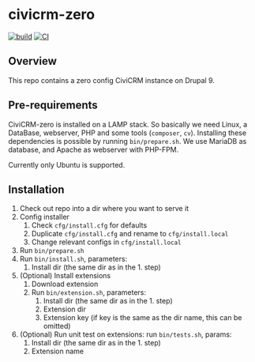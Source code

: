 # civicrm-zero

[![build](https://github.com/reflexive-communications/civicrm-zero/actions/workflows/ci-composer.yml/badge.svg)](https://github.com/reflexive-communications/civicrm-zero/actions/workflows/ci-composer.yml)
[![CI](https://github.com/reflexive-communications/civicrm-zero/actions/workflows/ci-bin.yml/badge.svg)](https://github.com/reflexive-communications/civicrm-zero/actions/workflows/ci-bin.yml)

## Overview

This repo contains a zero config CiviCRM instance on Drupal 9.

## Pre-requirements

CiviCRM-zero is installed on a LAMP stack. So basically we need Linux, a DataBase, webserver, PHP and some tools (`composer`, `cv`).
Installing these dependencies is possible by running `bin/prepare.sh`.
We use MariaDB as database, and Apache as webserver with PHP-FPM.

Currently only Ubuntu is supported.

## Installation

1. Check out repo into a dir where you want to serve it
1. Config installer
   1. Check `cfg/install.cfg` for defaults
   1. Duplicate `cfg/install.cfg` and rename to `cfg/install.local`
   1. Change relevant configs in `cfg/install.local`
1. Run `bin/prepare.sh`
1. Run `bin/install.sh`, parameters:
   1. Install dir (the same dir as in the 1. step)
1. (Optional) Install extensions
   1. Download extension
   1. Run `bin/extension.sh`, parameters:
      1. Install dir (the same dir as in the 1. step)
      1. Extension dir
      1. Extension key (if key is the same as the dir name, this can be omitted)
1. (Optional) Run unit test on extensions: run `bin/tests.sh`, params:
   1. Install dir (the same dir as in the 1. step)
   1. Extension name
